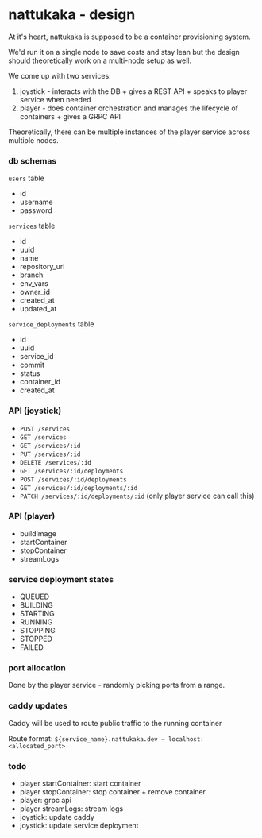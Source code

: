 # nattukaka - design

At it's heart, nattukaka is supposed to be a container provisioning system.

We'd run it on a single node to save costs and stay lean but the design should theoretically work on a multi-node setup as well.

We come up with two services:
1. joystick - interacts with the DB + gives a REST API + speaks to player service when needed
2. player - does container orchestration and manages the lifecycle of containers + gives a GRPC API

Theoretically, there can be multiple instances of the player service across multiple nodes.

### db schemas

`users` table
- id
- username
- password

`services` table
- id
- uuid
- name
- repository_url
- branch
- env_vars
- owner_id
- created_at
- updated_at

`service_deployments` table
- id
- uuid
- service_id
- commit
- status
- container_id
- created_at

### API (joystick)
- `POST /services`
- `GET /services`
- `GET /services/:id`
- `PUT /services/:id`
- `DELETE /services/:id`
- `GET /services/:id/deployments`
- `POST /services/:id/deployments`
- `GET /services/:id/deployments/:id`
- `PATCH /services/:id/deployments/:id` (only player service can call this)

### API (player)
- buildImage
- startContainer
- stopContainer
- streamLogs

### service deployment states

- QUEUED
- BUILDING
- STARTING
- RUNNING
- STOPPING
- STOPPED
- FAILED

### port allocation

Done by the player service - randomly picking ports from a range.

### caddy updates

Caddy will be used to route public traffic to the running container

Route format: `${service_name}.nattukaka.dev → localhost:<allocated_port>`

### todo
- player startContainer: start container
- player stopContainer: stop container + remove container
- player: grpc api
- player streamLogs: stream logs
- joystick: update caddy
- joystick: update service deployment
